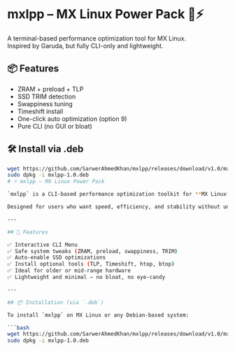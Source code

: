 # mxlpp – MX Linux Power Pack 🧠⚡

A terminal-based performance optimization tool for MX Linux.  
Inspired by Garuda, but fully CLI-only and lightweight.

## 📦 Features

- ZRAM + preload + TLP
- SSD TRIM detection
- Swappiness tuning
- Timeshift install
- One-click auto optimization (option 9)
- Pure CLI (no GUI or bloat)

## 🛠 Install via .deb

```bash
wget https://github.com/SarwerAhmedKhan/mxlpp/releases/download/v1.0/mxlpp-1.0.deb
sudo dpkg -i mxlpp-1.0.deb
# ⚡ mxlpp – MX Linux Power Pack

`mxlpp` is a CLI-based performance optimization toolkit for **MX Linux**, inspired by Garuda Linux’s tuning features – but lightweight and terminal-focused.

Designed for users who want speed, efficiency, and stability without unnecessary graphical overhead.

---

## 🚀 Features

✅ Interactive CLI Menu  
✅ Safe system tweaks (ZRAM, preload, swappiness, TRIM)  
✅ Auto-enable SSD optimizations  
✅ Install optional tools (TLP, Timeshift, htop, btop)  
✅ Ideal for older or mid-range hardware  
✅ Lightweight and minimal – no bloat, no eye-candy

---

## 📦 Installation (via `.deb`)

To install `mxlpp` on MX Linux or any Debian-based system:

```bash
wget https://github.com/SarwerAhmedKhan/mxlpp/releases/download/v1.0/mxlpp-1.0.deb
sudo dpkg -i mxlpp-1.0.deb
